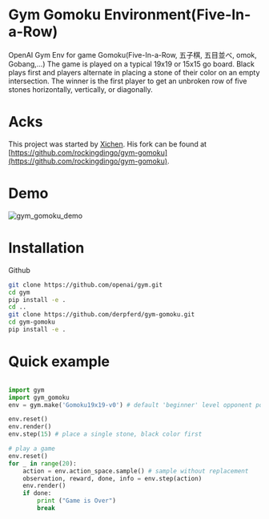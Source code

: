 # Gym Gomoku Environment(Five-In-a-Row)
OpenAI Gym Env for game Gomoku(Five-In-a-Row, 五子棋, 五目並べ, omok, Gobang,...)
The game is played on a typical 19x19 or 15x15 go board. Black plays first and players 
alternate in placing a stone of their color on an empty intersection.
The winner is the first player to get an unbroken row of five stones horizontally, vertically, or diagonally.

# Acks
This project was started by [Xichen](https://github.com/rockingdingo). His fork can be found at [https://github.com/rockingdingo/gym-gomoku](https://github.com/rockingdingo/gym-gomoku).

# Demo
![gym_gomoku_demo](demo/gym_gomoku_demo.gif)

# Installation

Github
```bash
git clone https://github.com/openai/gym.git
cd gym
pip install -e .
cd ..
git clone https://github.com/derpferd/gym-gomoku.git
cd gym-gomoku
pip install -e .
```

# Quick example
```python

import gym
import gym_gomoku
env = gym.make('Gomoku19x19-v0') # default 'beginner' level opponent policy

env.reset()
env.render()
env.step(15) # place a single stone, black color first

# play a game
env.reset()
for _ in range(20):
    action = env.action_space.sample() # sample without replacement
    observation, reward, done, info = env.step(action)
    env.render()
    if done:
        print ("Game is Over")
        break
```

